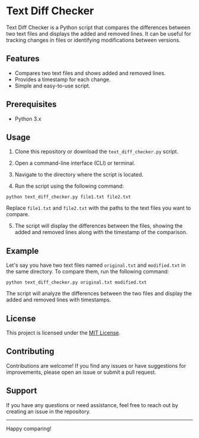 # Text Diff Checker

Text Diff Checker is a Python script that compares the differences between two text files and displays the added and removed lines. It can be useful for tracking changes in files or identifying modifications between versions.

## Features

- Compares two text files and shows added and removed lines.
- Provides a timestamp for each change.
- Simple and easy-to-use script.

## Prerequisites

- Python 3.x

## Usage

1. Clone this repository or download the `text_diff_checker.py` script.

2. Open a command-line interface (CLI) or terminal.

3. Navigate to the directory where the script is located.

4. Run the script using the following command:

`python text_diff_checker.py file1.txt file2.txt`


Replace `file1.txt` and `file2.txt` with the paths to the text files you want to compare.

5. The script will display the differences between the files, showing the added and removed lines along with the timestamp of the comparison.

## Example

Let's say you have two text files named `original.txt` and `modified.txt` in the same directory. To compare them, run the following command:

`python text_diff_checker.py original.txt modified.txt`


The script will analyze the differences between the two files and display the added and removed lines with timestamps.

## License

This project is licensed under the [MIT License](LICENSE).

## Contributing

Contributions are welcome! If you find any issues or have suggestions for improvements, please open an issue or submit a pull request.

## Support

If you have any questions or need assistance, feel free to reach out by creating an issue in the repository.

---

Happy comparing!




